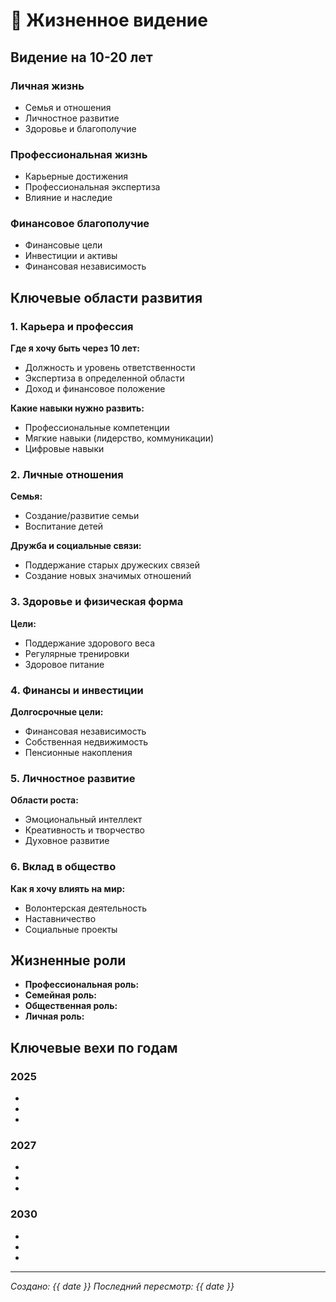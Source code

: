 # 🔮 Жизненное видение

## Видение на 10-20 лет
### Личная жизнь
- Семья и отношения
- Личностное развитие
- Здоровье и благополучие

### Профессиональная жизнь
- Карьерные достижения
- Профессиональная экспертиза
- Влияние и наследие

### Финансовое благополучие
- Финансовые цели
- Инвестиции и активы
- Финансовая независимость

## Ключевые области развития

### 1. Карьера и профессия
**Где я хочу быть через 10 лет:**
- Должность и уровень ответственности
- Экспертиза в определенной области
- Доход и финансовое положение

**Какие навыки нужно развить:**
- Профессиональные компетенции
- Мягкие навыки (лидерство, коммуникации)
- Цифровые навыки

### 2. Личные отношения
**Семья:**
- Создание/развитие семьи
- Воспитание детей

**Дружба и социальные связи:**
- Поддержание старых дружеских связей
- Создание новых значимых отношений

### 3. Здоровье и физическая форма
**Цели:**
- Поддержание здорового веса
- Регулярные тренировки
- Здоровое питание

### 4. Финансы и инвестиции
**Долгосрочные цели:**
- Финансовая независимость
- Собственная недвижимость
- Пенсионные накопления

### 5. Личностное развитие
**Области роста:**
- Эмоциональный интеллект
- Креативность и творчество
- Духовное развитие

### 6. Вклад в общество
**Как я хочу влиять на мир:**
- Волонтерская деятельность
- Наставничество
- Социальные проекты

## Жизненные роли
- **Профессиональная роль:** 
- **Семейная роль:** 
- **Общественная роль:** 
- **Личная роль:** 

## Ключевые вехи по годам
### 2025
- 
- 
- 

### 2027
- 
- 
- 

### 2030
- 
- 
- 

---
*Создано: {{ date }}*
*Последний пересмотр: {{ date }}*
